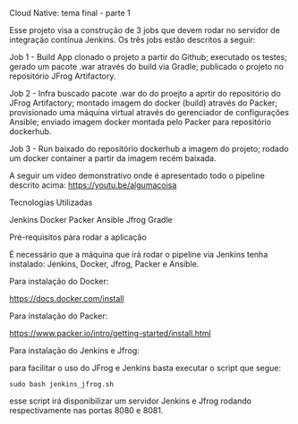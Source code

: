 Cloud Native: tema final - parte 1

Esse projeto visa a construção de 3 jobs que devem rodar no servidor de integração contínua Jenkins. Os três jobs estão descritos a seguir:

Job 1 - Build App
	clonado o projeto a partir do Github;
	executado os testes;
	gerado um pacote .war através do build via Gradle;
	publicado o projeto no repositório JFrog Artifactory.

Job 2 - Infra
	buscado pacote .war do do proejto a aprtir do repositório do JFrog Artifactory;
	montado imagem do docker (build) através do Packer;
	provisionado uma máquina virtual através do gerenciador de configurações Ansible;
	enviado imagem docker montada pelo Packer para repositório dockerhub.

Job 3 - Run 
	baixado do repositório dockerhub a imagem do projeto;
	rodado um docker container a partir da imagem recém baixada.

A seguir um vídeo demonstrativo onde é apresentado todo o pipeline descrito acima:
https://youtu.be/algumacoisa


Tecnologias Utilizadas

Jenkins
Docker
Packer
Ansible
Jfrog
Gradle


Pré-requisitos para rodar a aplicação

É necessário que a máquina que irá rodar o pipeline via Jenkins tenha instalado: Jenkins, Docker, Jfrog, Packer e Ansible.

Para instalação do Docker:

https://docs.docker.com/install

Para instalação do Packer:

https://www.packer.io/intro/getting-started/install.html

Para instalação do Jenkins e Jfrog:

para facilitar o uso do JFrog e Jenkins basta executar o script que segue:

	sudo bash jenkins_jfrog.sh

esse script irá disponibilizar um servidor Jenkins e Jfrog rodando respectivamente nas portas 8080 e 8081.



